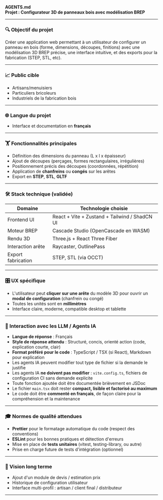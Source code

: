 **AGENTS.md**  
**Projet : Configurateur 3D de panneaux bois avec modélisation BREP**

---

### 🔍 **Objectif du projet**
Créer une application web permettant à un utilisateur de configurer un panneau en bois (forme, dimensions, découpes, finitions) avec une modélisation 3D BREP précise, une interface intuitive, et des exports pour la fabrication (STEP, STL, etc).

---

### 📈 **Public cible**
- Artisans/menuisiers
- Particuliers bricoleurs
- Industriels de la fabrication bois

---

### 🌐 **Langue du projet**
- Interface et documentation en **français**

---

### 🏋️ Fonctionnalités principales 
- Définition des dimensions du panneau (L x l x épaisseur)
- Ajout de découpes (perçages, formes rectangulaires, irrégulières)
- Positionnement précis des découpes (coordonnées, répétition)
- Application de **chanfreins** ou **congés** sur les arêtes
- Export en **STEP**, **STL**, **GLTF**

---

### 🛠️ Stack technique (validée)
| Domaine               | Technologie choisie              |
|-----------------------|----------------------------------|
| Frontend UI           | React + Vite + Zustand + Tailwind / ShadCN UI |
| Moteur BREP           | Cascade Studio (OpenCascade en WASM) |
| Rendu 3D              | Three.js + React Three Fiber     |
| Interaction arête    | Raycaster, OutlinePass            |
| Export fabrication    | STEP, STL (via OCCT)              |

---

### 🎛️ UX spécifique 
- L'utilisateur peut **cliquer sur une arête** du modèle 3D pour ouvrir un **modal de configuration** (chanfrein ou congé)
- Toutes les unités sont en **millimètres**
- Interface claire, moderne, compatible desktop et tablette

---

### 🧐 Interaction avec les LLM / Agents IA
- **Langue de réponse** : Français
- **Style de réponse attendu** : Structuré, concis, orienté action (code, explication courte, clair)
- **Format préféré pour le code** : TypeScript / TSX (si React), Markdown pour explication
- Les agents IA peuvent modifier tout type de fichier si la demande le justifie
- Les agents IA **ne doivent pas modifier** : `vite.config.ts`, fichiers de configuration CI sans demande explicite
- Toute fonction ajoutée doit être documentée brièvement en JSDoc
- Le fichier `main.tsx` doit rester **compact, lisible et factorisé au maximum**
- Le code doit être **commenté en français**, de façon claire pour la compréhension et la maintenance

---

### 🎓 Normes de qualité attendues
- **Prettier** pour le formatage automatique du code (respect des conventions)
- **ESLint** pour les bonnes pratiques et détection d'erreurs
- Mise en place de **tests unitaires** (vitest, testing-library, ou autre)
- Prise en charge future de tests d'intégration (optionnel)

---

### 🚀 Vision long terme
- Ajout d'un module de devis / estimation prix
- Historique de configuration utilisateur
- Interface multi-profil : artisan / client final / distributeur

---

